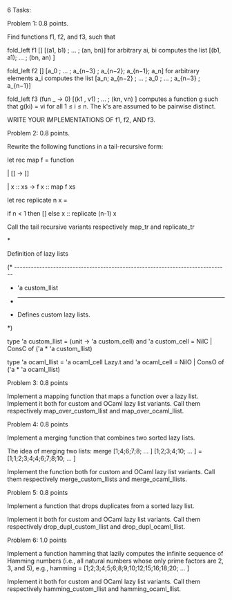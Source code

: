﻿6 Tasks:

Problem 1: 0.8 points.

Find functions f1, f2, and f3, such that

fold\_left f1 [] [(a1, b1) ; ... ; (an, bn)] for arbitrary ai, bi computes the list [(b1, a1); ... ; (bn, an) ]

fold\_left f2 [] [a\_0 ; ... ; a\_{n−3} ; a\_{n−2}; a\_{n−1}; a\_n] for arbitrary elements a\_i computes the list [a\_n; a\_{n−2} ; ... ; a\_0 ; ... ; a\_{n−3} ; a\_{n−1}]

fold\_left f3 (fun \_ -> 0) [(k1 , v1) ; ... ; (kn, vn) ] computes a function g such that g(ki) = vi for all 1 ≤ i ≤ n. The k's are assumed to be pairwise distinct.

WRITE YOUR IMPLEMENTATIONS OF f1, f2, AND f3.



Problem 2: 0.8 points.

Rewrite the following functions in a tail-recursive form:

let rec map f = function

| [] -> []

| x :: xs -> f x :: map f xs


let rec replicate n x =

if n < 1 then [] else x :: replicate (n-1) x

Call the tail recursive variants respectively map\_tr and replicate\_tr

\*

Definition of lazy lists

(\* -----------------------------------------------------------------------------

* 'a custom\_llist
* -----------------------------------------------------------------------------
* Defines custom lazy lists.

\*)

type 'a custom\_llist = (unit -> 'a custom\_cell) and 'a custom\_cell = NilC | ConsC of ('a \* 'a custom\_llist)

type 'a ocaml\_llist = 'a ocaml\_cell Lazy.t and 'a ocaml\_cell = NilO | ConsO of ('a \* 'a ocaml\_llist)



Problem 3: 0.8 points

Implement a mapping function that maps a function over a lazy list. Implement it both for custom and OCaml lazy list variants. Call them respectively map\_over\_custom\_llist and map\_over\_ocaml\_llist.



Problem 4: 0.8 points

Implement a merging function that combines two sorted lazy lists.

The idea of merging two lists: merge [1;4;6;7;8; ... ] [1;2;3;4;10; ... ] = [1;1;2;3;4;4;6;7;8;10; ... ]

Implement the function both for custom and OCaml lazy list variants. Call them respectively merge\_custom\_llists and merge\_ocaml\_llists.



Problem 5: 0.8 points

Implement a function that drops duplicates from a sorted lazy list.

Implement it both for custom and OCaml lazy list variants. Call them respectively drop\_dupl\_custom\_llist and drop\_dupl\_ocaml\_llist.



Problem 6: 1.0 points

Implement a function hamming that lazily computes the infinite sequence of Hamming numbers (i.e., all natural numbers whose only prime factors are 2, 3, and 5), e.g., hamming = [1;2;3;4;5;6;8;9;10;12;15;16;18;20; ... ]

Implement it both for custom and OCaml lazy list variants. Call them respectively hamming\_custom\_llist and hamming\_ocaml\_llist.

